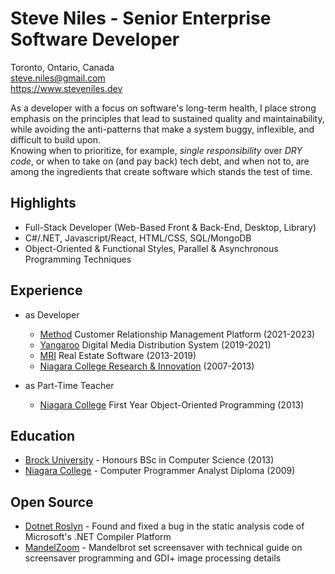 # Steve Niles - Senior Enterprise Software Developer

Toronto, Ontario, Canada  
steve.niles@gmail.com  
https://www.steveniles.dev  

As a developer with a focus on software's long-term health, I place strong emphasis on the principles that lead to sustained quality and maintainability, while avoiding the anti-patterns that make a system buggy, inflexible, and difficult to build upon.  
Knowing when to prioritize, for example, *single responsibility* over *DRY code*, or when to take on (and pay back) tech debt, and when not to, are among the ingredients that create software which stands the test of time.

## Highlights
- Full-Stack Developer (Web-Based Front & Back-End, Desktop, Library)
- C#/.NET, Javascript/React, HTML/CSS, SQL/MongoDB
- Object-Oriented & Functional Styles, Parallel & Asynchronous Programming Techniques

## Experience

- as Developer
  - [Method](https://www.method.me) Customer Relationship Management Platform (2021-2023)
  - [Yangaroo](https://yangaroo.com) Digital Media Distribution System (2019-2021)
  - [MRI](https://www.mrisoftware.com) Real Estate Software (2013-2019)
  - [Niagara College Research & Innovation](https://www.ncinnovation.ca) (2007-2013)

- as Part-Time Teacher
  - [Niagara College](https://www.niagaracollege.ca) First Year Object-Oriented Programming (2013)

## Education
- [Brock University](https://brocku.ca) - Honours BSc in Computer Science (2013)
- [Niagara College](https://www.niagaracollege.ca) - Computer Programmer Analyst Diploma (2009)

## Open Source
- [Dotnet Roslyn](https://github.com/dotnet/roslyn/pull/8195) - Found and fixed a bug in the static analysis code of Microsoft's .NET Compiler Platform
- [MandelZoom](https://github.com/steveniles/MandelZoom) - Mandelbrot set screensaver with technical guide on screensaver programming and GDI+ image processing details